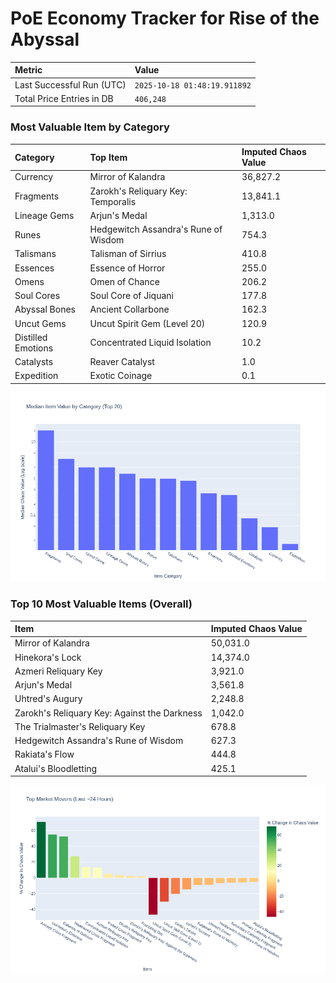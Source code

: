# PoE Economy Tracker for Rise of the Abyssal

<!-- START_MAINTENANCE -->
| Metric | Value |
|:---|:---|
| Last Successful Run (UTC) | `2025-10-18 01:48:19.911892` |
| Total Price Entries in DB | `406,248` |

<!-- END_MAINTENANCE -->

<!-- START_DATAFRAME_DEBUG -->
<!-- END_DATAFRAME_DEBUG -->

<!-- START_CATEGORY_ANALYSIS -->
### Most Valuable Item by Category
| Category | Top Item | Imputed Chaos Value |
| :--- | :--- | :--- |
| Currency | Mirror of Kalandra | 36,827.2 |
| Fragments | Zarokh's Reliquary Key: Temporalis | 13,841.1 |
| Lineage Gems | Arjun's Medal | 1,313.0 |
| Runes | Hedgewitch Assandra's Rune of Wisdom | 754.3 |
| Talismans | Talisman of Sirrius | 410.8 |
| Essences | Essence of Horror | 255.0 |
| Omens | Omen of Chance | 206.2 |
| Soul Cores | Soul Core of Jiquani | 177.8 |
| Abyssal Bones | Ancient Collarbone | 162.3 |
| Uncut Gems | Uncut Spirit Gem (Level 20) | 120.9 |
| Distilled Emotions | Concentrated Liquid Isolation | 10.2 |
| Catalysts | Reaver Catalyst | 1.0 |
| Expedition | Exotic Coinage | 0.1 |


![Category Analysis Chart](charts/category_analysis.png)
<!-- END_ANALYSIS -->

<!-- START_ANALYSIS -->
### Top 10 Most Valuable Items (Overall)
| Item | Imputed Chaos Value |
| :--- | :--- |
| Mirror of Kalandra | 50,031.0 |
| Hinekora's Lock | 14,374.0 |
| Azmeri Reliquary Key | 3,921.0 |
| Arjun's Medal | 3,561.8 |
| Uhtred's Augury | 2,248.8 |
| Zarokh's Reliquary Key: Against the Darkness | 1,042.0 |
| The Trialmaster's Reliquary Key | 678.8 |
| Hedgewitch Assandra's Rune of Wisdom | 627.3 |
| Rakiata's Flow | 444.8 |
| Atalui's Bloodletting | 425.1 |


![Market Movers Chart](charts/market_movers.png)
<!-- END_ANALYSIS -->
